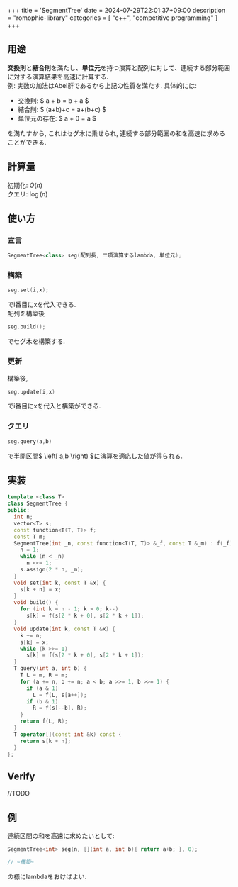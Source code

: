 +++
title = 'SegmentTree'
date = 2024-07-29T22:01:37+09:00
description = "romophic-library"
categories = [
  "c++",
  "competitive programming"
]
+++
## 用途
**交換則**と**結合則**を満たし、**単位元**を持つ演算と配列に対して、連続する部分範囲に対する演算結果を高速に計算する.  
例:
実数の加法はAbel群であるから上記の性質を満たす. 具体的には:

- 交換則: $ a + b = b + a $
- 結合則: $ (a+b)+c = a+(b+c) $
- 単位元の存在: $ a + 0 = a $

を満たすから, これはセグ木に乗せられ, 連続する部分範囲の和を高速に求めることができる.

## 計算量
初期化: $O(n)$  
クエリ: $\log(n)$

## 使い方
### 宣言
```cpp
SegmentTree<class> seg(配列長, 二項演算するlambda, 単位元);
```
### 構築
```cpp
seg.set(i,x);
```
でi番目にxを代入できる.  
配列を構築後
```cpp
seg.build();
```
でセグ木を構築する.
### 更新
構築後,
```cpp
seg.update(i,x)
```
でi番目にxを代入と構築ができる.

### クエリ
```cpp
seg.query(a,b)
```
で半開区間$ \left[ a,b \right) $に演算を適応した値が得られる.

## 実装
```cpp
template <class T>
class SegmentTree {
public:
  int n;
  vector<T> s;
  const function<T(T, T)> f;
  const T m;
  SegmentTree(int _n, const function<T(T, T)> &_f, const T &_m) : f(_f), m(_m) {
    n = 1;
    while (n < _n)
      n <<= 1;
    s.assign(2 * n, _m);
  }
  void set(int k, const T &x) {
    s[k + n] = x;
  }
  void build() {
    for (int k = n - 1; k > 0; k--)
      s[k] = f(s[2 * k + 0], s[2 * k + 1]);
  }
  void update(int k, const T &x) {
    k += n;
    s[k] = x;
    while (k >>= 1)
      s[k] = f(s[2 * k + 0], s[2 * k + 1]);
  }
  T query(int a, int b) {
    T L = m, R = m;
    for (a += n, b += n; a < b; a >>= 1, b >>= 1) {
      if (a & 1)
        L = f(L, s[a++]);
      if (b & 1)
        R = f(s[--b], R);
    }
    return f(L, R);
  }
  T operator[](const int &k) const {
    return s[k + n];
  }
};
```

## Verify
//TODO

## 例
連続区間の和を高速に求めたいとして:
```cpp
SegmentTree<int> seg(n, [](int a, int b){ return a+b; }, 0);

// ~構築~
```
の様にlambdaをおけばよい.
